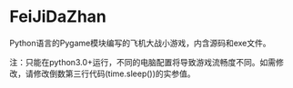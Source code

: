 # FeiJiDaZhan
Python语言的Pygame模块编写的飞机大战小游戏，内含源码和exe文件。

注：只能在python3.0+运行，不同的电脑配置将导致游戏流畅度不同。如需修改，请修改倒数第三行代码(time.sleep())的实参值。
